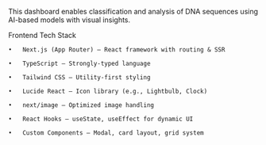This dashboard enables classification and analysis of DNA sequences using AI-based models with visual insights.

Frontend Tech Stack

	•	Next.js (App Router) – React framework with routing & SSR 
 
	•	TypeScript – Strongly-typed language 
 
	•	Tailwind CSS – Utility-first styling 
 
	•	Lucide React – Icon library (e.g., Lightbulb, Clock)
 
	•	next/image – Optimized image handling 
 
	•	React Hooks – useState, useEffect for dynamic UI 
 
	•	Custom Components – Modal, card layout, grid system 


